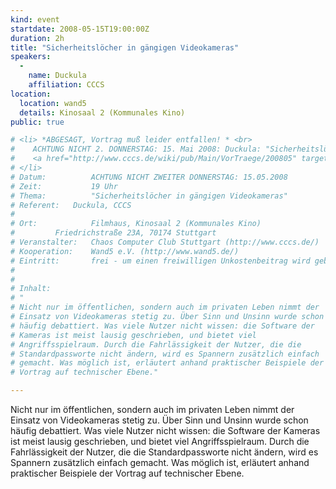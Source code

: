 ```yaml
---
kind: event
startdate: 2008-05-15T19:00:00Z
duration: 2h
title: "Sicherheitslöcher in gängigen Videokameras"
speakers:
  -
    name: Duckula
    affiliation: CCCS
location:
  location: wand5
  details: Kinosaal 2 (Kommunales Kino)
public: true

# <li> *ABGESAGT, Vortrag muß leider entfallen! * <br>
#    ACHTUNG NICHT 2. DONNERSTAG: 15. Mai 2008: Duckula: "Sicherheitslücken in handelsüblichen Videokameras" <br>
#    <a href="http://www.cccs.de/wiki/pub/Main/VorTraege/200805" target="_top">Pressetext 5/2008</a>
# </li>
# Datum:          ACHTUNG NICHT ZWEITER DONNERSTAG: 15.05.2008
# Zeit:           19 Uhr
# Thema:          "Sicherheitslöcher in gängigen Videokameras"
# Referent:	  Duckula, CCCS
#
# Ort:            Filmhaus, Kinosaal 2 (Kommunales Kino)
# 		  Friedrichstraße 23A, 70174 Stuttgart
# Veranstalter:   Chaos Computer Club Stuttgart (http://www.cccs.de/)
# Kooperation:    Wand5 e.V. (http://www.wand5.de/)
# Eintritt:       frei - um einen freiwilligen Unkostenbeitrag wird gebeten.
#
#
# Inhalt:
# "
# Nicht nur im öffentlichen, sondern auch im privaten Leben nimmt der
# Einsatz von Videokameras stetig zu. Über Sinn und Unsinn wurde schon
# häufig debattiert. Was viele Nutzer nicht wissen: die Software der
# Kameras ist meist lausig geschrieben, und bietet viel
# Angriffsspielraum. Durch die Fahrlässigkeit der Nutzer, die die
# Standardpassworte nicht ändern, wird es Spannern zusätzlich einfach
# gemacht. Was möglich ist, erläutert anhand praktischer Beispiele der
# Vortrag auf technischer Ebene."

---
```

Nicht nur im öffentlichen, sondern auch im privaten Leben nimmt der
Einsatz von Videokameras stetig zu. Über Sinn und Unsinn wurde schon
häufig debattiert. Was viele Nutzer nicht wissen: die Software der
Kameras ist meist lausig geschrieben, und bietet viel
Angriffsspielraum. Durch die Fahrlässigkeit der Nutzer, die die
Standardpassworte nicht ändern, wird es Spannern zusätzlich einfach
gemacht. Was möglich ist, erläutert anhand praktischer Beispiele der
Vortrag auf technischer Ebene.
